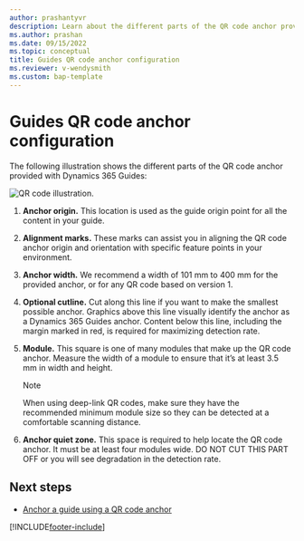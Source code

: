 ```yaml
---
author: prashantyvr
description: Learn about the different parts of the QR code anchor provided with Dynamics 365 Guides
ms.author: prashan
ms.date: 09/15/2022
ms.topic: conceptual
title: Guides QR code anchor configuration
ms.reviewer: v-wendysmith
ms.custom: bap-template
---
```


# Guides QR code anchor configuration

The following illustration shows the different parts of the QR code anchor provided with Dynamics 365 Guides:

![QR code illustration.](media/qr-code-anchor-dissected.PNG "QR code illustration")

1. **Anchor origin.** This location is used as the guide origin point for all the content in your guide.

1. **Alignment marks.** These marks can assist you in aligning the QR code anchor origin and orientation with specific feature points in your environment.

1. **Anchor width.** We recommend a width of 101 mm to 400 mm for the provided anchor, or for any QR code based on version 1.

1. **Optional cutline.** Cut along this line if you want to make the smallest possible anchor. Graphics above this line visually identify the anchor as a Dynamics 365 Guides anchor. Content below this line, including the margin marked in red, is required for maximizing detection rate.

1. **Module.** This square is one of many modules that make up the QR code anchor. Measure the width
of a module to ensure that it’s at least 3.5 mm in width and height.

   > [!NOTE]
   > When using deep-link QR codes, make sure they have the recommended minimum module size so they can be detected at a comfortable scanning distance.

1. **Anchor quiet zone.** This space is required to help locate the QR code anchor. It must be at least four modules wide. DO NOT CUT THIS PART OFF or you will see degradation in the detection rate.

## Next steps

- [Anchor a guide using a QR code anchor](pc-app-anchor-qr-code.md)

[!INCLUDE[footer-include](../includes/footer-banner.md)]
